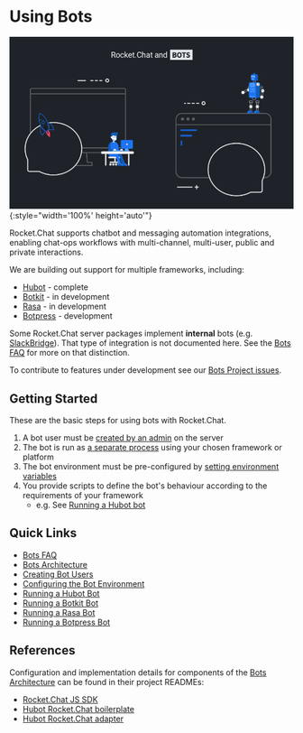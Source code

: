 # Using Bots

![Rocket.Chat Bots Banner](./banner.png){:style="width='100%' height='auto'"}

Rocket.Chat supports chatbot and messaging automation integrations, enabling
chat-ops workflows with multi-channel, multi-user, public and private
interactions.

We are building out support for multiple frameworks, including:

- [Hubot](https://hubot.github.com/) - complete
- [Botkit](https://botkit.ai/) - in development
- [Rasa](https://rasa.com/) - in development
- [Botpress](https://botpress.io/) - development

Some Rocket.Chat server packages implement **internal** bots (e.g.
[SlackBridge](../../administrator-guides/import/slack/slackbridge/)). That type
of integration is not documented here. See the [Bots FAQ](bots-FAQ/) for more on
that distinction.

To contribute to features under development see our
[Bots Project issues](https://github.com/RocketChat/Rocket.Chat/projects/16).

## Getting Started

These are the basic steps for using bots with Rocket.Chat.

1. A bot user must be [created by an admin](creating-bot-users/) on the server
2. The bot is run as [a separate process](bots-architecture/) using your chosen framework or platform
3. The bot environment must be pre-configured by [setting environment variables](configure-bot-environment/)
4. You provide scripts to define the bot's behaviour according to the requirements of your framework
    - e.g. See [Running a Hubot bot](running-a-hubot-bot/)

## Quick Links

- [Bots FAQ](bots-FAQ/)
- [Bots Architecture](bots-architecture/)
- [Creating Bot Users](creating-bot-users/)
- [Configuring the Bot Environment](configure-bot-environment/)
- [Running a Hubot Bot](running-a-hubot-bot/)
- [Running a Botkit Bot](running-a-botkit-bot/)
- [Running a Rasa Bot](running-a-rasa-bot/)
- [Running a Botpress Bot](running-a-botpress-bot/)

## References

Configuration and implementation details for components of the
[Bots Architecture](bots-architecture/) can be found in their project READMEs:

- [Rocket.Chat JS SDK](https://github.com/RocketChat/Rocket.Chat.js.SDK/)
- [Hubot Rocket.Chat boilerplate](https://github.com/RocketChat/hubot-rocketchat-boilerplate/)
- [Hubot Rocket.Chat adapter](https://github.com/RocketChat/hubot-rocketchat/tree/develop/)